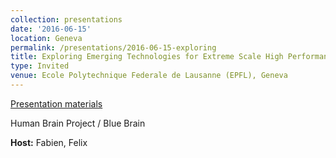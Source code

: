 ```yaml
---
collection: presentations
date: '2016-06-15'
location: Geneva
permalink: /presentations/2016-06-15-exploring
title: Exploring Emerging Technologies for Extreme Scale High Performance Computing
type: Invited
venue: Ecole Polytechnique Federale de Lausanne (EPFL), Geneva
---
```


[Presentation materials](http://geneva.epfl.ch/)

Human Brain Project / Blue Brain


**Host:** Fabien, Felix